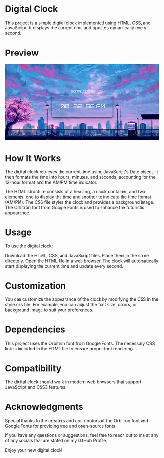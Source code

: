 # Digital Clock
This project is a simple digital clock implemented using HTML, CSS, and JavaScript. It displays the current time and updates dynamically every second.

# Preview
![Digital Clock Preview](./Preview.jpg)

# How It Works
The digital clock retrieves the current time using JavaScript's Date object. It then formats the time into hours, minutes, and seconds, accounting for the 12-hour format and the AM/PM time indicator.

The HTML structure consists of a heading, a clock container, and two elements: one to display the time and another to indicate the time format (AM/PM). The CSS file styles the clock and provides a background image. The Orbitron font from Google Fonts is used to enhance the futuristic appearance.

# Usage
To use the digital clock:

Download the HTML, CSS, and JavaScript files.
Place them in the same directory.
Open the HTML file in a web browser.
The clock will automatically start displaying the current time and update every second.

# Customization
You can customize the appearance of the clock by modifying the CSS in the style.css file. For example, you can adjust the font size, colors, or background image to suit your preferences.

# Dependencies
This project uses the Orbitron font from Google Fonts. The necessary CSS link is included in the HTML file to ensure proper font rendering.

# Compatibility
The digital clock should work in modern web browsers that support JavaScript and CSS3 features.

# Acknowledgments
Special thanks to the creators and contributors of the Orbitron font and Google Fonts for providing free and open-source fonts.

If you have any questions or suggestions, feel free to reach out to me at any of any socials that are stated on my GitHub Profile.

Enjoy your new digital clock!